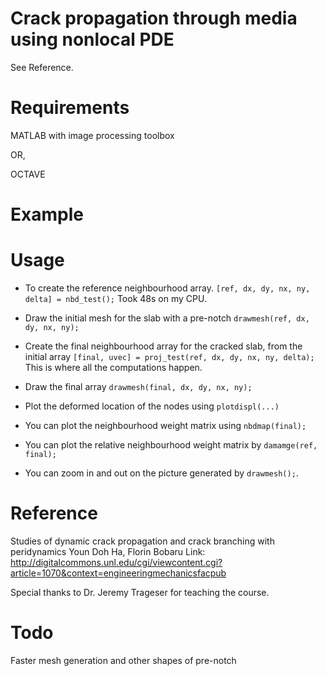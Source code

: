 # Crack propagation through media using nonlocal PDE

See Reference.

# Requirements

MATLAB with image processing toolbox

OR,

OCTAVE 

# Example

# Usage

* To create the reference neighbourhood array.
`[ref, dx, dy, nx, ny, delta] = nbd_test();` Took 48s on my CPU.

* Draw the initial mesh for the slab with a pre-notch
`drawmesh(ref, dx, dy, nx, ny);  `

* Create the final neighbourhood array for the cracked slab, from the initial array
`[final, uvec] = proj_test(ref, dx, dy, nx, ny, delta);   `  This is where all the computations happen.

* Draw the final array
`drawmesh(final, dx, dy, nx, ny);  `

* Plot the deformed location of the nodes using `plotdispl(...)`
* You can plot the neighbourhood weight matrix using
`nbdmap(final);`
* You can plot the relative neighbourhood weight matrix by
`damamge(ref, final);`
* You can zoom in and out on the picture generated by `drawmesh();`.

# Reference

Studies of dynamic crack propagation and crack branching with peridynamics 
Youn Doh Ha, Florin Bobaru
Link: http://digitalcommons.unl.edu/cgi/viewcontent.cgi?article=1070&context=engineeringmechanicsfacpub

Special thanks to Dr. Jeremy Trageser for teaching the course.

# Todo

Faster mesh generation and other shapes of pre-notch
